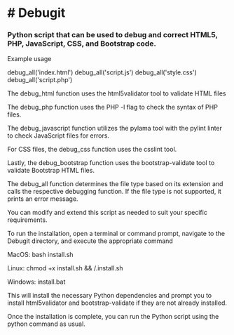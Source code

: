 <h1> # Debugit </h1>

<h3> Python script that can be used to debug and correct HTML5, PHP, JavaScript, CSS, and Bootstrap code. </h3>

Example usage

debug_all('index.html') 
debug_all('script.js') 
debug_all('style.css') 
debug_all('script.php') 


The debug_html function uses the html5validator tool to validate HTML files 

The debug_php function uses the PHP -l flag to check the syntax of PHP files. 

The debug_javascript function utilizes the pylama tool with the pylint linter to check JavaScript files for errors.

For CSS files, the debug_css function uses the csslint tool. 

Lastly, the debug_bootstrap function uses the bootstrap-validate tool to validate Bootstrap HTML files.

The debug_all function determines the file type based on its extension and calls the respective debugging function. If the file type is not supported, it prints an error message.

You can modify and extend this script as needed to suit your specific requirements. 



To run the installation, open a terminal or command prompt, navigate to the Debugit directory, and execute the appropriate command

MacOS: 
bash install.sh

Linux:
chmod +x install.sh &&
/.install.sh

Windows: 
install.bat


This will install the necessary Python dependencies and prompt you to install html5validator and bootstrap-validate if they are not already installed.

Once the installation is complete, you can run the Python script using the python command as usual.
